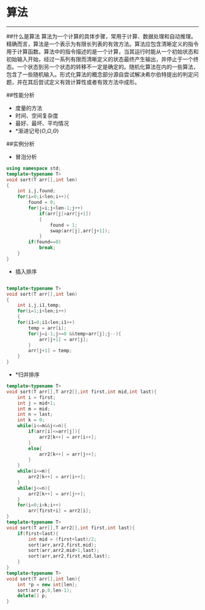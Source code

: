# 算法
---
##什么是算法
算法为一个计算的具体步骤，常用于计算、数据处理和自动推理。精确而言，算法是一个表示为有限长列表的有效方法。算法应包含清晰定义的指令用于计算函数。算法中的指令描述的是一个计算，当其运行时能从一个初始状态和初始输入开始，经过一系列有限而清晰定义的状态最终产生输出，并停止于一个终态。一个状态到另一个状态的转移不一定是确定的。随机化算法在内的一些算法，包含了一些随机输入。形式化算法的概念部分源自尝试解决希尔伯特提出的判定问题，并在其后尝试定义有效计算性或者有效方法中成形。

##性能分析
+ 度量的方法
+ 时间、空间复杂度
+ 最好、最坏、平均情况
+ *渐进记号($O$,$\Omega$,$\Theta$)

##实例分析
+ 冒泡分析

```cpp
using namespace std;
template<typename T>
void sort(T arr[],int len)
{
	int i,j,found;
	for(i=0;i<len;i++){
		found = 0;
		for(j=i;j<len-1;j++)
			if(arr[j]>arr[j+1])
			{
				found = 1;
				swap(arr[j],arr[j+1]);
			}
		if(found==0)
			break;
	}
}
```
+ 插入排序
```cpp

template<typename T>
void sort(T arr[],int len)
{
	int i,j,i1,temp;
	for(i=1;i<len;i++)
	{
	for(i1=0;i1<len;i1++)
		temp = arr[i];
		for(j=i-1;j>=0 &&temp>arr[j];j--){
			arr[j+1] = arr[j];
		}
		arr[j+1] = temp;
	}
}
```
+ *归并排序
  

```cpp
template<typename T> 
void sort(T arr[],T arr2[],int first,int mid,int last){
	int i = first;
	int j = mid+1;
	int m = mid;
	int n = last;
	int k = 0;
	while(i<=m&&j<=n){
		if(arr[i]<=arr[j]){
			arr2[k++] = arr[i++];
		}
		else{
			arr2[k++] = arr[j++];
		}
	}
	while(i<=m){
		arr2[k++] = arr[i++];
	}
	while(j<=n){
		arr2[k++] = arr[j++];
	}
	for(i=0;i<k;i++)
		arr[first+i] = arr2[i];
}
template<typename T>
void sort(T arr[],T arr2[],int first,int last){
	if(first<last){
		int mid = (first+last)/2;
		sort(arr,arr2,first,mid);
		sort(arr,arr2,mid+1,last);
		sort(arr,arr2,first,mid,last);
	}
}
template<typename T>
void sort(T arr[],int len){
	int *p = new int[len];
	sort(arr,p,0,len-1);
	delete[] p;
}
```
